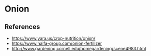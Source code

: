 # Onion

## References

* https://www.yara.us/crop-nutrition/onion/
* https://www.haifa-group.com/onion-fertilizer
* http://www.gardening.cornell.edu/homegardening/scene4983.html
